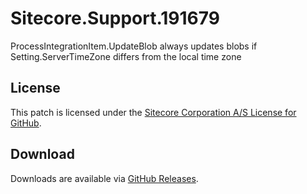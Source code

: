 # Sitecore.Support.191679
ProcessIntegrationItem.UpdateBlob always updates blobs if Setting.ServerTimeZone differs from the local time zone

## License  
This patch is licensed under the [Sitecore Corporation A/S License for GitHub](https://github.com/sitecoresupport/Sitecore.Support.191679/blob/master/LICENSE).  

## Download  
Downloads are available via [GitHub Releases](https://github.com/sitecoresupport/Sitecore.Support.191679/releases).  
